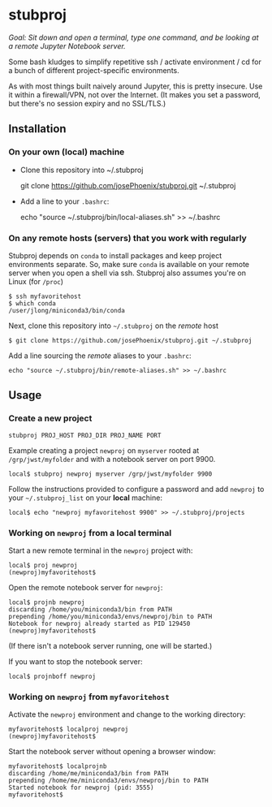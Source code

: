 # stubproj

*Goal: Sit down and open a terminal, type one command, and be looking at a remote Jupyter Notebook server.*

Some bash kludges to simplify repetitive ssh / activate environment / cd for a bunch of different project-specific environments.

As with most things built naively around Jupyter, this is pretty insecure. Use it within a firewall/VPN, not over the Internet. (It makes you set a password, but there's no session expiry and no SSL/TLS.)

## Installation

### On your own (local) machine

  * Clone this repository into ~/.stubproj
  
      git clone https://github.com/josePhoenix/stubproj.git ~/.stubproj

  * Add a line to your `.bashrc`:
  
      echo "source ~/.stubproj/bin/local-aliases.sh" >> ~/.bashrc

### On any remote hosts (servers) that you work with regularly

Stubproj depends on `conda` to install packages and keep project environments separate. So, make sure `conda` is available on your remote server when you open a shell via ssh. Stubproj also assumes you're on Linux (for `/proc`)

    $ ssh myfavoritehost
    $ which conda
    /user/jlong/miniconda3/bin/conda

Next, clone this repository into `~/.stubproj` on the *remote* host

    $ git clone https://github.com/josePhoenix/stubproj.git ~/.stubproj

Add a line sourcing the *remote* aliases to your `.bashrc`:
  
    echo "source ~/.stubproj/bin/remote-aliases.sh" >> ~/.bashrc

## Usage

### Create a new project

    stubproj PROJ_HOST PROJ_DIR PROJ_NAME PORT

Example creating a project `newproj` on `myserver` rooted at `/grp/jwst/myfolder` and with a notebook server on port 9900.

    local$ stubproj newproj myserver /grp/jwst/myfolder 9900

Follow the instructions provided to configure a password and add `newproj` to your `~/.stubproj_list` on your **local** machine:

    local$ echo "newproj myfavoritehost 9900" >> ~/.stubproj/projects

### Working on `newproj` from a local terminal

Start a new remote terminal in the `newproj` project with:

    local$ proj newproj
    (newproj)myfavoritehost$

Open the remote notebook server for `newproj`:

    local$ projnb newproj
    discarding /home/you/miniconda3/bin from PATH
    prepending /home/you/miniconda3/envs/newproj/bin to PATH
    Notebook for newproj already started as PID 129450
    (newproj)myfavoritehost$ 

(If there isn't a notebook server running, one will be started.)

If you want to stop the notebook server:

    local$ projnboff newproj

### Working on `newproj` from `myfavoritehost`

Activate the `newproj` environment and change to the working directory:

    myfavoritehost$ localproj newproj
    (newproj)myfavoritehost$

Start the notebook server without opening a browser window:

    myfavoritehost$ localprojnb
    discarding /home/me/miniconda3/bin from PATH
    prepending /home/me/miniconda3/envs/newproj/bin to PATH
    Started notebook for newproj (pid: 3555)
    myfavoritehost$
